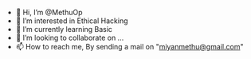 - 👋 Hi, I’m @MethuOp
- 👀 I’m interested in Ethical Hacking
- 🌱 I’m currently learning Basic 
- 💞️ I’m looking to collaborate on ...
- 📫 How to reach me, By sending a mail on "miyanmethu@gmail.com"

<!---
MethuOp/MethuOp is a ✨ special ✨ repository because its `README.md` (this file) appears on your GitHub profile.
You can click the Preview link to take a look at your changes.
--->
